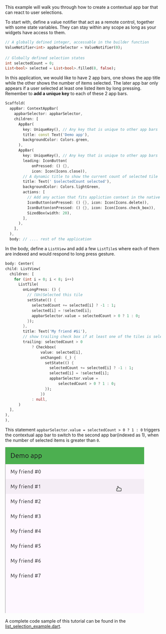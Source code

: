 This example will walk you through how to create a contextual app bar that can react to user selections.

To start with, define a value notifier that act as a remote control, together with some state variables. They can stay within any scope as long as your widgets have access to them.

```dart
// A globally defined integer, accessable in the builder function
ValueNotifier<int> appbarSelector = ValueNotifier(0);

// Globally defined selection states
int selectedCount = 0;
List<bool> selected = List<bool>.filled(8, false);
```

In this application, we would like to have 2 app bars, one shows the app title while the other shows the number of items selected. The later app bar only appears if a user selected at least one listed item by long pressing. Remember to **add a unique key** to each of these 2 app bars.

```dart
Scaffold(
  appBar: ContextAppBar(
    appbarSelector: appbarSelector,
    children: [
      AppBar(
        key: UniqueKey(), // Any key that is unique to other app bars
        title: const Text('Demo app'),
        backgroundColor: Colors.green,
      ),
      AppBar(
        key: UniqueKey(), // Any key that is unique to other app bars
        leading: IconButton(
            onPressed: () {},
            icon: Icon(Icons.close)),
        // A dynamic title to show the current count of selected tile
        title: Text(' $selectedCount selected'),
        backgroundColor: Colors.lightGreen,
        actions: [
          // Add any action that fits appliction context in the native way
          IconButton(onPressed: () {}, icon: Icon(Icons.delete)),
          IconButton(onPressed: () {}, icon: Icon(Icons.check_box)),
          SizedBox(width: 20),
        ],
      ),
    ],
  ),
  body: // .... rest of the application
```

In the body, define a `ListView` and add a few `ListTile`s where each of them are indexed and would respond to long press gesture.

```dart
body: Center(
child: ListView(
  children: [
    for (int i = 0; i < 8; i++)
      ListTile(
        onLongPress: () {
          // (Un)Selected this tile
          setState(() {
            selectedCount += selected[i] ? -1 : 1;
            selected[i] = !selected[i];
            appbarSelector.value = selectedCount > 0 ? 1 : 0;
          });
        },
        title: Text('My friend #$i'),
        // show trailing check box if at least one of the tiles is selected
        trailing: selectedCount > 0
            ? Checkbox(
                value: selected[i],
                onChanged: (_) {
                  setState(() {
                    selectedCount += selected[i] ? -1 : 1;
                    selected[i] = !selected[i];
                    appbarSelector.value =
                        selectedCount > 0 ? 1 : 0;
                  });
                })
            : null,
      )
  ],
),
),
```

This statement `appbarSelector.value = selectedCount > 0 ? 1 : 0` triggers the contextual app bar to switch to the second app bar(indexed as 1), when the number of selected items is greater than `0`.

![select listed item demo](https://github.com/wahahachan/context_app_bar/blob/main/example/example_gifs/list_selection_demo.gif?raw=true)

A complete code sample of this tutorial can be found in the [list_selection_example.dart](https://github.com/wahahachan/context_app_bar/blob/main/example/lib/list_selection_example.dart).
